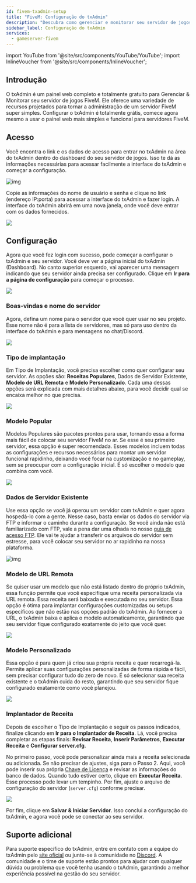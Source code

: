 ```yaml
---
id: fivem-txadmin-setup
title: "FiveM: Configuração do txAdmin"
description: "Descubra como gerenciar e monitorar seu servidor de jogos FiveM facilmente com o painel web completo e gratuito do txAdmin → Saiba mais agora"
sidebar_label: Configuração do txAdmin
services:
  - gameserver-fivem
---
```


import YouTube from '@site/src/components/YouTube/YouTube';
import InlineVoucher from '@site/src/components/InlineVoucher';

## Introdução

O txAdmin é um painel web completo e totalmente gratuito para Gerenciar & Monitorar seu servidor de jogos FiveM. Ele oferece uma variedade de recursos projetados para tornar a administração de um servidor FiveM super simples. Configurar o txAdmin é totalmente grátis, comece agora mesmo a usar o painel web mais simples e funcional para servidores FiveM.

<YouTube videoId="n3RoiExrvN0" imageSrc="https://screensaver01.zap-hosting.com/index.php/s/AeKiyc9Jtat5ygE/preview" title="Configurar um servidor txAdmin" description="Prefere entender melhor vendo as coisas em ação? A gente te ajuda! Mergulhe no nosso vídeo que explica tudo. Seja na correria ou só querendo aprender de um jeito mais legal e dinâmico!"/>

<InlineVoucher />

## Acesso

Você encontra o link e os dados de acesso para entrar no txAdmin na área do txAdmin dentro do dashboard do seu servidor de jogos. Isso te dá as informações necessárias para acessar facilmente a interface do txAdmin e começar a configuração.

![img](https://screensaver01.zap-hosting.com/index.php/s/69LdTK3FyNZNXid/download)

Copie as informações do nome de usuário e senha e clique no link (endereço IP:porta) para acessar a interface do txAdmin e fazer login. A interface do txAdmin abrirá em uma nova janela, onde você deve entrar com os dados fornecidos.

![](https://screensaver01.zap-hosting.com/index.php/s/pp8GLQBoX4LoqTA/preview)



## Configuração

Agora que você fez login com sucesso, pode começar a configurar o txAdmin e seu servidor. Você deve ver a página inicial do txAdmin (Dashboard). No canto superior esquerdo, vai aparecer uma mensagem indicando que seu servidor ainda precisa ser configurado. Clique em **Ir para a página de configuração** para começar o processo.

![](https://screensaver01.zap-hosting.com/index.php/s/oXakf3qoJaim7ex/download)



### Boas-vindas e nome do servidor

Agora, defina um nome para o servidor que você quer usar no seu projeto. Esse nome não é para a lista de servidores, mas só para uso dentro da interface do txAdmin e para mensagens no chat/Discord.

![](https://screensaver01.zap-hosting.com/index.php/s/FCmd5xQ89wSPHfe/preview)



### Tipo de implantação

Em Tipo de Implantação, você precisa escolher como quer configurar seu servidor. As opções são: **Receitas Populares**, Dados de Servidor Existente, **Modelo de URL Remota** e **Modelo Personalizado**. Cada uma dessas opções será explicada com mais detalhes abaixo, para você decidir qual se encaixa melhor no que precisa.

![](https://screensaver01.zap-hosting.com/index.php/s/52HfyJSNLscApNE/preview)



### Modelo Popular

Modelos Populares são pacotes prontos para usar, tornando essa a forma mais fácil de colocar seu servidor FiveM no ar. Se esse é seu primeiro servidor, essa opção é super recomendada. Esses modelos incluem todas as configurações e recursos necessários para montar um servidor funcional rapidinho, deixando você focar na customização e no gameplay, sem se preocupar com a configuração inicial. É só escolher o modelo que combina com você.

![](https://screensaver01.zap-hosting.com/index.php/s/PSsf22NeebNBRw7/preview)



### Dados de Servidor Existente

Use essa opção se você já operou um servidor com txAdmin e quer agora hospedá-lo com a gente. Nesse caso, basta enviar os dados do servidor via FTP e informar o caminho durante a configuração. Se você ainda não está familiarizado com FTP, vale a pena dar uma olhada no nosso [guia de acesso FTP](gameserver-ftpaccess.md). Ele vai te ajudar a transferir os arquivos do servidor sem estresse, para você colocar seu servidor no ar rapidinho na nossa plataforma.

![img](https://screensaver01.zap-hosting.com/index.php/s/KS4raRtHWmmw5iN/preview)





### Modelo de URL Remota

Se quiser usar um modelo que não está listado dentro do próprio txAdmin, essa função permite que você especifique uma receita personalizada via URL remota. Essa receita será baixada e executada no seu servidor. Essa opção é ótima para implantar configurações customizadas ou setups específicos que não estão nas opções padrão do txAdmin. Ao fornecer a URL, o txAdmin baixa e aplica o modelo automaticamente, garantindo que seu servidor fique configurado exatamente do jeito que você quer.

![](https://screensaver01.zap-hosting.com/index.php/s/jrGzTGp9FwLc82i/preview)

### Modelo Personalizado

Essa opção é para quem já criou sua própria receita e quer recarregá-la. Permite aplicar suas configurações personalizadas de forma rápida e fácil, sem precisar configurar tudo do zero de novo. É só selecionar sua receita existente e o txAdmin cuida do resto, garantindo que seu servidor fique configurado exatamente como você planejou.

![](https://screensaver01.zap-hosting.com/index.php/s/Z75q5RKakwfpHGy/preview)



### Implantador de Receita

Depois de escolher o Tipo de Implantação e seguir os passos indicados, finalize clicando em **Ir para o Implantador de Receita**. Lá, você precisa completar as etapas finais: **Revisar Receita**, **Inserir Parâmetros**, **Executar Receita** e **Configurar server.cfg**.

No primeiro passo, você pode personalizar ainda mais a receita selecionada ou adicionada. Se não precisar de ajustes, siga para o Passo 2. Aqui, você pode inserir sua própria [Chave de Licença](fivem-licensekey.md) e revisar as informações do banco de dados. Quando tudo estiver certo, clique em **Executar Receita**. Esse processo pode levar um tempinho. Por fim, ajuste o arquivo de configuração do servidor (`server.cfg`) conforme precisar.

![](https://screensaver01.zap-hosting.com/index.php/s/wFMD576sBQAAdxZ/download)

Por fim, clique em **Salvar & Iniciar Servidor**. Isso conclui a configuração do txAdmin, e agora você pode se conectar ao seu servidor.


## Suporte adicional

Para suporte específico do txAdmin, entre em contato com a equipe do txAdmin pelo [site oficial](https://txadm.in/) ou junte-se à comunidade no [Discord](https://discord.gg/txAdmin/). A comunidade e o time de suporte estão prontos para ajudar com qualquer dúvida ou problema que você tenha usando o txAdmin, garantindo a melhor experiência possível na gestão do seu servidor.

<InlineVoucher />